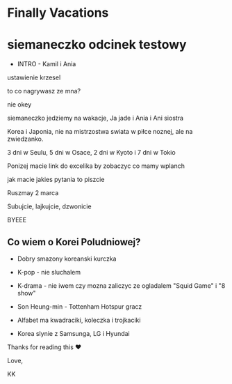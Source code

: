 # Finally Vacations

# siemaneczko odcinek testowy 

* INTRO - Kamil i Ania

ustawienie krzesel 

to co nagrywasz ze mna? 

nie okey

siemaneczko jedziemy na wakacje, Ja jade i Ania i Ani siostra


Korea i Japonia, nie na mistrzostwa swiata w piłce noznej, ale na zwiedzanko.


3 dni w Seulu, 5 dni w Osace, 2 dni w Kyoto i 7 dni w Tokio

Ponizej macie link do excelika by zobaczyc co mamy wplanch

jak macie jakies pytania to piszcie 

Ruszmay 2 marca


Subujcie, lajkujcie, dzwonicie

BYEEE

## Co wiem o Korei Poludniowej?
 
* Dobry smazony koreanski kurczka

* K-pop - nie sluchalem

* K-drama - nie iwem czy mozna zaliczyc ze ogladalem "Squid Game" i "8 show"

* Son Heung-min - Tottenham Hotspur gracz

* Alfabet ma kwadraciki, koleczka i trojkaciki

* Korea slynie z Samsunga, LG i Hyundai



Thanks for reading this ❤️

Love,

KK
